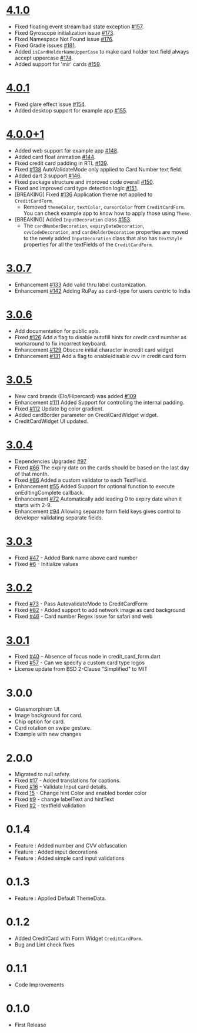 # [4.1.0](https://github.com/SimformSolutionsPvtLtd/flutter_credit_card/tree/4.1.0)

- Fixed floating event stream bad state exception [#157](https://github.com/SimformSolutionsPvtLtd/flutter_credit_card/issues/157).
- Fixed Gyroscope initialization issue [#173](https://github.com/SimformSolutionsPvtLtd/flutter_credit_card/issues/173).
- Fixed Namespace Not Found issue [#176](https://github.com/SimformSolutionsPvtLtd/flutter_credit_card/issues/176).
- Fixed Gradle issues [#181](https://github.com/SimformSolutionsPvtLtd/flutter_credit_card/pull/181).
- Added `isCardHolderNameUpperCase` to make card holder text field always accept uppercase [#174](https://github.com/SimformSolutionsPvtLtd/flutter_credit_card/issues/174).
- Added support for 'mir' cards [#159](https://github.com/SimformSolutionsPvtLtd/flutter_credit_card/pull/159).

# [4.0.1](https://github.com/SimformSolutionsPvtLtd/flutter_credit_card/tree/4.0.1)

- Fixed glare effect issue [#154](https://github.com/SimformSolutionsPvtLtd/flutter_credit_card/pull/154).
- Added desktop support for example app [#155](https://github.com/SimformSolutionsPvtLtd/flutter_credit_card/pull/155).

# [4.0.0+1](https://github.com/SimformSolutionsPvtLtd/flutter_credit_card/tree/4.0.0+1)

- Added web support for example app [#148](https://github.com/SimformSolutionsPvtLtd/flutter_credit_card/pull/148).
- Added card float animation [#144](https://github.com/SimformSolutionsPvtLtd/flutter_credit_card/pull/144).
- Fixed credit card padding in RTL [#139](https://github.com/SimformSolutionsPvtLtd/flutter_credit_card/pull/139).
- Fixed [#138](https://github.com/SimformSolutionsPvtLtd/flutter_credit_card/issues/138) 
  AutoValidateMode only applied to Card Number text field.
- Added dart 3 support [#146](https://github.com/SimformSolutionsPvtLtd/flutter_credit_card/pull/146).
- Fixed package structure and improved code overall [#150](https://github.com/SimformSolutionsPvtLtd/flutter_credit_card/pull/150).
- Fixed and improved card type detection logic [#151](https://github.com/SimformSolutionsPvtLtd/flutter_credit_card/pull/151).
- [BREAKING] Fixed [#136](https://github.com/SimformSolutionsPvtLtd/flutter_credit_card/issues/136)
  Application theme not applied to `CreditCardForm`. 
  - Removed `themeColor`, `textColor`, `cursorColor` from `CreditCardForm`. You can check example app
  to know how to apply those using `Theme`. 
- [BREAKING] Added `InputDecoration` class [#153](https://github.com/SimformSolutionsPvtLtd/flutter_credit_card/pull/153).
  - The `cardNumberDecoration`, `expiryDateDecoration`, `cvvCodeDecoration`, and `cardHolderDecoration`
     properties are moved to the newly added `InputDecoration` class that also has `textStyle` properties
     for all the textFields of the `CreditCardForm`.

# [3.0.7](https://github.com/SimformSolutionsPvtLtd/flutter_credit_card/tree/3.0.7)

- Enhancement [#133](https://github.com/SimformSolutionsPvtLtd/flutter_credit_card/pull/133) Add valid thru label customization.
- Enhancement [#142](https://github.com/SimformSolutionsPvtLtd/flutter_credit_card/issues/142) Adding RuPay as card-type for users centric to India

# [3.0.6](https://github.com/SimformSolutionsPvtLtd/flutter_credit_card/tree/3.0.6)

- Add documentation for public apis.
- Fixed [#126](https://github.com/SimformSolutionsPvtLtd/flutter_credit_card/issues/126) Add a flag to disable autofill hints for credit card number as workaround to fix incorrect keyboard.
- Enhancement [#129](https://github.com/SimformSolutionsPvtLtd/flutter_credit_card/pull/129) Obscure initial character in credit card widget
- Enhancement [#131](https://github.com/SimformSolutionsPvtLtd/flutter_credit_card/pull/131) Add a flag to enable/disable cvv in credit card form

# [3.0.5](https://github.com/SimformSolutionsPvtLtd/flutter_credit_card/tree/3.0.5)

- New card brands (Elo/Hipercard) was added [#109](https://github.com/SimformSolutionsPvtLtd/flutter_credit_card/pull/109) 
- Enhancement [#111](https://github.com/SimformSolutionsPvtLtd/flutter_credit_card/pull/111) Added Support for controlling the internal padding.
- Fixed [#112](https://github.com/SimformSolutionsPvtLtd/flutter_credit_card/pull/112) Update bg color gradient.
- Added cardBorder parameter on CreditCardWidget widget.
- CreditCardWidget UI updated.

# [3.0.4](https://github.com/SimformSolutionsPvtLtd/flutter_credit_card/tree/3.0.4)

- Dependencies Upgraded [#97](https://github.com/SimformSolutionsPvtLtd/flutter_credit_card/pull/97) 
- Fixed [#66](https://github.com/SimformSolutionsPvtLtd/flutter_credit_card/pull/66) The expiry date on the cards should be based on the last day of that month.
- Fixed [#86](https://github.com/SimformSolutionsPvtLtd/flutter_credit_card/issues/86) Added a custom validator to each TextField.
- Enhancement [#55](https://github.com/SimformSolutionsPvtLtd/flutter_credit_card/pull/55) Added Support for optional function to execute onEditingComplete callback.
- Enhancement [#72](https://github.com/SimformSolutionsPvtLtd/flutter_credit_card/pull/72) Automatically add leading 0 to expiry date when it starts with 2-9.
- Enhancement [#94](https://github.com/SimformSolutionsPvtLtd/flutter_credit_card/pull/94) Allowing separate form field keys gives control to developer validating separate fields.

# [3.0.3](https://github.com/SimformSolutionsPvtLtd/flutter_credit_card/tree/3.0.3)

- Fixed [#47](https://github.com/SimformSolutionsPvtLtd/flutter_credit_card/issues/47) - Added Bank name above card number
- Fixed [#6](https://github.com/SimformSolutionsPvtLtd/flutter_credit_card/issues/6) - Initialize values

# [3.0.2](https://github.com/SimformSolutionsPvtLtd/flutter_credit_card/tree/3.0.2)

- Fixed [#73](https://github.com/SimformSolutionsPvtLtd/flutter_credit_card/issues/73) - Pass AutovalidateMode to CreditCardForm
- Fixed [#82](https://github.com/SimformSolutionsPvtLtd/flutter_credit_card/issues/82) - Added support to add network image as card background
- Fixed [#46](https://github.com/SimformSolutionsPvtLtd/flutter_credit_card/issues/46) - Card number Regex issue for safari and web

# [3.0.1](https://github.com/SimformSolutionsPvtLtd/flutter_credit_card/tree/3.0.1)

- Fixed [#40](https://github.com/SimformSolutionsPvtLtd/flutter_credit_card/issues/40) - Absence of focus node in credit_card_form.dart
- Fixed [#57](https://github.com/SimformSolutionsPvtLtd/flutter_credit_card/issues/57) - Can we specify a custom card type logos
- License update from BSD 2-Clause "Simplified" to MIT

# 3.0.0

- Glassmorphism UI.
- Image background for card.
- Chip option for card.
- Card rotation on swipe gesture.
- Example with new changes

# 2.0.0

- Migrated to null safety.
- Fixed [#17](https://github.com/SimformSolutionsPvtLtd/flutter_credit_card/issues/17) - Added translations for captions.
- Fixed [#16](https://github.com/SimformSolutionsPvtLtd/flutter_credit_card/issues/16) - Validate Input card details.
- Fixed [15](https://github.com/SimformSolutionsPvtLtd/flutter_credit_card/issues/15) - Change hint Color and enabled border color
- Fixed [#9](https://github.com/SimformSolutionsPvtLtd/flutter_credit_card/issues/9) - change labelText and hintText
- Fixed [#2](https://github.com/SimformSolutionsPvtLtd/flutter_credit_card/issues/2) - textfield validation

# 0.1.4
*   Feature : Added number and CVV obfuscation
*   Feature : Added input decorations
*   Feature : Added simple card input validations

# 0.1.3
*   Feature : Applied Default ThemeData.

# 0.1.2
*   Added CreditCard with Form Widget `CreditCardForm`.
*   Bug and Lint check fixes

# 0.1.1
*   Code Improvements

# 0.1.0
*   First Release
